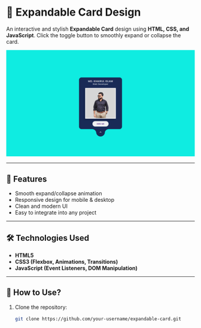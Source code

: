 # 📌 Expandable Card Design

An interactive and stylish **Expandable Card** design using **HTML, CSS, and JavaScript**. Click the toggle button to smoothly expand or collapse the card.

![Expandable Card Preview](demo.png) 

---

## 🚀 Features  
- Smooth expand/collapse animation  
- Responsive design for mobile & desktop  
- Clean and modern UI  
- Easy to integrate into any project  

---

## 🛠️ Technologies Used  
- **HTML5**  
- **CSS3 (Flexbox, Animations, Transitions)**  
- **JavaScript (Event Listeners, DOM Manipulation)**  

---

## 📌 How to Use?  
1. Clone the repository:  
   ```bash
   git clone https://github.com/your-username/expandable-card.git

